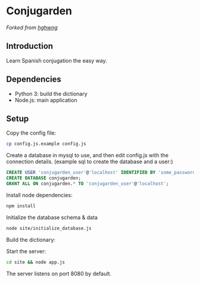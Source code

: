 # Conjugarden

*Forked from [hghwng](https://github.com/hghwng/conjugarden)*

## Introduction

Learn Spanish conjugation the easy way.

## Dependencies

* Python 3: build the dictionary
* Node.js: main application

## Setup

Copy the config file:

```bash
cp config.js.example config.js
```

Create a database in mysql to use, and then edit config.js with the connection details.
(example sql to create the database and a user:)

```sql
CREATE USER 'conjugarden_user'@'localhost' IDENTIFIED BY 'some_password';
CREATE DATABASE conjugarden;
GRANT ALL ON conjugarden.* TO 'conjugarden_user'@'localhost';
```

Install node dependencies:

```bash
npm install
```

Initialize the database schema & data

```bash
node site/initialize_database.js
```

Build the dictionary:

Start the server:

```bash
cd site && node app.js
```

The server listens on port 8080 by default.
